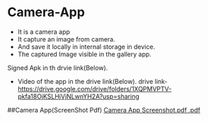 # Camera-App
* It is a camera app
* It capture an image from camera.
* And save it locally in internal storage in device.
* The captured Image visible in the gallery app.

Signed Apk in th drvie link(Below).
* Video of the app in the drive link(Below).
drive link-https://drive.google.com/drive/folders/1XQPMVPTV-pkfa18OjKSLHjVjNLwnYH2A?usp=sharing

##Camera App(ScreenShot Pdf)
[Camera App Screenshot.pdf .pdf](https://github.com/vaibhavkr002/Camera-App/files/9640413/Camera.App.Screenshot.pdf.pdf)

